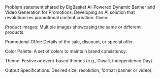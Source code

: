Problem statement shared by BigBasket
AI-Powered Dynamic Banner and Video Generation for Promotions: Developing an AI solution that revolutionizes promotional content creation. Given:

Product Images: Multiple images showcasing the same or different products.

Promotional Offer: Details of the sale, discount, or special offer.

Color Palette: A set of colors to maintain brand consistency.

Theme: Festive or event-based themes (e.g., Diwali, Independence Day).

Output Specifications: Desired size, resolution, format (banner or video).
